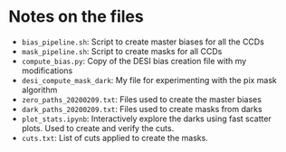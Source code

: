 # Notes on the files
- `bias_pipeline.sh`: Script to create master biases for all the CCDs
- `mask_pipeline.sh`: Script to create masks for all CCDs
- `compute_bias.py`: Copy of the DESI bias creation file with my modifications
- `desi_compute_mask_dark`: My file for experimenting with the pix mask algorithm
- `zero_paths_20200209.txt`: Files used to create the master biases
- `dark_paths_20200209.txt`: Files used to create masks from darks
- `plot_stats.ipynb`: Interactively explore the darks using fast scatter plots. Used to create and verify the cuts.
- `cuts.txt`: List of cuts applied to create the masks.
